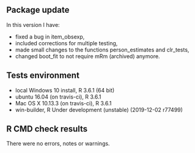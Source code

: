 ## Package update

In this version I have:

* fixed a bug in item_obsexp,
* included corrections for multiple testing,
* made small changes to the functions person_estimates and clr_tests,
* changed boot_fit to not require mRm (archived) anymore. 



## Tests environment 

* local Windows 10 install, R 3.6.1 (64 bit)
* ubuntu 16.04 (on travis-ci), R 3.6.1
* Mac OS X 10.13.3 (on travis-ci), R 3.6.1
* win-builder, R Under development (unstable) (2019-12-02 r77499)


## R CMD check results
There were no errors, notes or warnings.



